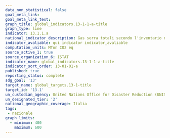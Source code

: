 ```yaml
---
data_non_statistical: false
goal_meta_link:
goal_meta_link_text:
graph_title: global_indicators.13-1-1-a-title
graph_type: line
indicator: 13.1.1.a
national_indicator_description: Gas serra totali secondo l'inventario nazionale UNFCCC (MTCO2eq) - Conti di tipo NAMEA (matrice di conti economici integrata con conti ambientali) (PSN:IST-02004)
indicator_avaliable: qui indicator indicator_avaliable
computation_units: MTon CO2 eq
source_active_1: true
source_organization_6: ISTAT
indicator_name: global_indicators.13-1-1-a-title
indicator_sort_order: 13-01-01-a
published: true
reporting_status: complete
sdg_goal: '13'
target_name: global_targets.13-1-title
target_id: '13.1'
un_custodian_agency: United Nations Office for Disaster Reduction (UNISDR)
un_designated_tier: '2'
national_geographic_coverage: Italia
tags:
 - nazionale
graph_limits:
  - minimum: 400
    maximum: 600
---
```

